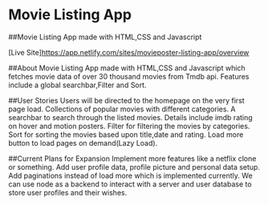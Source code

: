 # Movie Listing App

##Movie Listing App made with HTML,CSS and Javascript

[Live Site]https://app.netlify.com/sites/movieposter-listing-app/overview

##About
Movie Listing App made with HTML,CSS and Javascript which fetches movie data of over 30 thousand movies from Tmdb api. 
Features include a global searchbar,Filter and Sort. 

##User Stories
Users will be directed to the homepage on the very first page load.
Collections of popular movies with different categories.
A searchbar to search through the listed movies.
Details include imdb rating on hover and motion posters.
Filter for filtering the movies by categories.
Sort for sorting the movies based upon title,date and rating.
Load more button to load pages on demand(Lazy Load).

##Current Plans for Expansion
Implement more features like a netflix clone or something.
Add user profile data, profile picture and personal data setup.
Add paginations instead of load more which is implemented currently.
We can use node as a backend to interact with a server and user database to store user profiles and their wishes.


